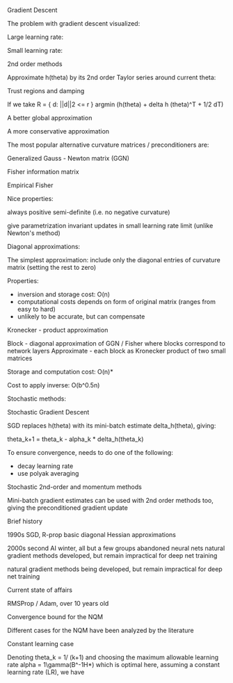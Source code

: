 Gradient Descent

The problem with gradient descent visualized:

Large learning rate: 

Small learning rate:

2nd order methods

Approximate h(theta) by its 2nd order Taylor series around current theta:

Trust regions and damping

If we take R = { d: ||d||2 <= r }
argmin (h(theta) + delta h (theta)^T + 1/2 dT)

A better global approximation 

A more conservative approximation

The most popular alternative curvature matrices / preconditioners are:

Generalized Gauss - Newton matrix (GGN)

Fisher information matrix

Empirical Fisher

Nice properties:

always positive semi-definite (i.e. no negative curvature)

give parametrization invariant updates in small learning rate limit (unlike Newton's method)

Diagonal approximations:

The simplest approximation: include only the diagonal entries of curvature matrix (setting the rest to zero)

Properties:
 - inversion and storage cost: O(n)
 - computational costs depends on form of original matrix (ranges from easy to hard)
 - unlikely to be accurate, but can compensate

 Kronecker - product approximation

Block - diagonal approximation of GGN / Fisher where blocks correspond to network layers
Approximate - each block as Kronecker product of two small matrices

Storage and computation cost: O(n)*

Cost to apply inverse: O(b^0.5n)


Stochastic methods:

Stochastic Gradient Descent

SGD replaces h(theta) with its mini-batch estimate delta_h(theta), giving:

theta_k+1 = theta_k - alpha_k * delta_h(theta_k)

To ensure convergence, needs to do one of the following:
- decay learning rate
- use polyak averaging

Stochastic 2nd-order and momentum methods

Mini-batch gradient estimates can be used with 2nd order methods too, giving the preconditioned gradient update

Brief history

1990s SGD, R-prop
basic diagonal Hessian approximations

2000s second AI winter, all but a few groups abandoned neural nets
natural gradient methods developed, but remain impractical for deep net training

natural gradient methods being developed, but remain impractical for deep net training

Current state of affairs

RMSProp / Adam, over 10 years old

Convergence bound for the NQM

Different cases for the NQM have been analyzed by the literature

Constant learning case

Denoting theta_k = 1/ (k+1)
and choosing the maximum allowable learning rate alpha = 1\gamma(B^-1H*)
which is optimal here, assuming a constant learning rate (LR), we have

